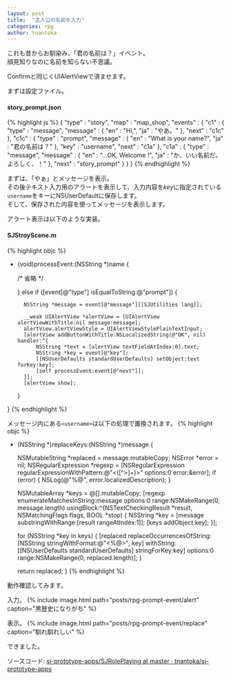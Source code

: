 ```yaml
---
layout: post
title:  "主人公の名前を入力"
categories: rpg
author: tnantoka
---
```


これも昔からお馴染み、「君の名前は？」イベント。  
顔見知りなのに名前を知らない不思議。

Confirmと同じくUIAlertViewで済ませます。

まずは設定ファイル。

#### story_prompt.json
{% highlight js %}
{
    "type" : "story",
    "map" : "map_shop",
    "events" : {
        "c1" : {
            "type" : "message",
            "message" : {
                "en" : "Hi,",
                "ja" : "やあ。"
            },
            "next" : "c1c"
        },
        "c1c" : {
            "type" : "prompt",
            "message" : {
                "en" : "What is your name?",
                "ja" : "君の名前は？"
            },
            "key" : "username",
            "next" : "c1a"
        },
        "c1a" : {
            "type" : "message",
            "message" : {
                "en" : "<username>...OK, Welcome <username>!",
                "ja" : "<username>か、いい名前だ。よろしく、<username>！"
            },
            "next" : "story_prompt"
        }
    }
}
{% endhighlight %}

まずは、「やぁ」とメッセージを表示。  
その後テキスト入力用のアラートを表示して、入力内容を*key*に指定されている`username`をキーにNSUserDefaultに保存します。  
そして、保存された内容を使ってメッセージを表示します。

アラート表示は以下のような実装。
#### SJStroyScene.m
{% highlight objc %}
- (void)processEvent:(NSString *)name {
    
    /* 省略 */

    } else if ([event[@"type"] isEqualToString:@"prompt"]) {
        
        NSString *message = event[@"message"][[SJUtilities lang]];
        
        __weak UIAlertView *alertView = [UIAlertView alertViewWithTitle:nil message:message];
        alertView.alertViewStyle = UIAlertViewStylePlainTextInput;
        [alertView addButtonWithTitle:NSLocalizedString(@"OK", nil) handler:^{
            NSString *text = [alertView textFieldAtIndex:0].text;
            NSString *key = event[@"key"];
            [[NSUserDefaults standardUserDefaults] setObject:text forKey:key];
            [self processEvent:event[@"next"]];
        }];
        [alertView show];
        
    }

}
{% endhighlight %}

メッセージ内にある`<username>`は以下の処理で置換されます。
{% highlight objc %}
- (NSString *)replaceKeys:(NSString *)message {
 
    NSMutableString *replaced = message.mutableCopy;
    NSError *error = nil;
    NSRegularExpression *regexp = [NSRegularExpression regularExpressionWithPattern:@"<([^>]+)>" options:0 error:&error];
    if (error) {
        NSLog(@"%@", error.localizedDescription);
    }
    
    NSMutableArray *keys = @[].mutableCopy;
    [regexp enumerateMatchesInString:message options:0 range:NSMakeRange(0, message.length) usingBlock:^(NSTextCheckingResult *result, NSMatchingFlags flags, BOOL *stop) {
        NSString *key = [message substringWithRange:[result rangeAtIndex:1]];
        [keys addObject:key];
    }];
    
    for (NSString *key in keys) {
        [replaced replaceOccurrencesOfString:[NSString stringWithFormat:@"<%@>", key] withString:[[NSUserDefaults standardUserDefaults] stringForKey:key] options:0 range:NSMakeRange(0, replaced.length)];
    }
    
    return replaced;
}
{% endhighlight %}

動作確認してみます。

入力。
{% include image.html path="posts/rpg-prompt-event/alert" caption="黒歴史になりがち" %}

表示。
{% include image.html path="posts/rpg-prompt-event/replace" caption="馴れ馴れしい" %}

できました。

ソースコード: [sj-prototype-apps/SJRolePlaying at master · tnantoka/sj-prototype-apps](https://github.com/tnantoka/sj-prototype-apps/tree/master/SJRolePlaying)

